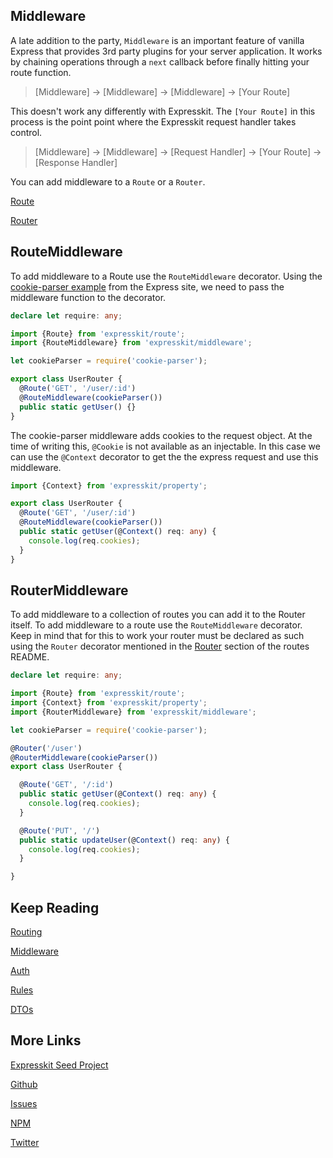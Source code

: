 Middleware
----------

A late addition to the party, `Middleware` is an important feature of vanilla Express that
provides 3rd party plugins for your server application. It works by chaining operations
through a `next` callback before finally hitting your route function.

> [Middleware] -> [Middleware] -> [Middleware] -> [Your Route]

This doesn't work any differently with Expresskit. The `[Your Route]` in this process
is the point point where the Expresskit request handler takes control.

> [Middleware] -> [Middleware] -> [Request Handler] -> [Your Route] -> [Response Handler]

You can add middleware to a `Route` or a `Router`.

[Route](#route)

[Router](#router)

<a name="route"></a>
## RouteMiddleware

To add middleware to a Route use the `RouteMiddleware` decorator.
Using the [cookie-parser example](http://expressjs.com/en/guide/using-middleware.html#middleware.third-party)
from the Express site, we need to pass the middleware function to the decorator.

```typescript
declare let require: any;

import {Route} from 'expresskit/route';
import {RouteMiddleware} from 'expresskit/middleware';

let cookieParser = require('cookie-parser');

export class UserRouter {
  @Route('GET', '/user/:id')
  @RouteMiddleware(cookieParser())
  public static getUser() {}
}
```

The cookie-parser middleware adds cookies to the request object. At the time of
writing this, `@Cookie` is not available as an injectable. In this case we can
use the `@Context` decorator to get the the express request and use this middleware.

```typescript
import {Context} from 'expresskit/property';

export class UserRouter {
  @Route('GET', '/user/:id')
  @RouteMiddleware(cookieParser())
  public static getUser(@Context() req: any) {
    console.log(req.cookies);
  }
}
```

<a name="router"></a>
## RouterMiddleware

To add middleware to a collection of routes you can add it to the Router itself.
To add middleware to a route use the `RouteMiddleware` decorator. Keep in mind that
for this to work your router must be declared as such using the `Router` decorator
mentioned in the [Router](/routing/#router) section of the routes README.

```typescript
declare let require: any;

import {Route} from 'expresskit/route';
import {Context} from 'expresskit/property';
import {RouterMiddleware} from 'expresskit/middleware';

let cookieParser = require('cookie-parser');

@Router('/user')
@RouterMiddleware(cookieParser())
export class UserRouter {

  @Route('GET', '/:id')
  public static getUser(@Context() req: any) {
    console.log(req.cookies);
  }

  @Route('PUT', '/')
  public static updateUser(@Context() req: any) {
    console.log(req.cookies);
  }

}
```

## Keep Reading

[Routing](route/README.md)

[Middleware](middleware/README.md)

[Auth](auth/README.md)

[Rules](rule/README.md)

[DTOs](dto/README.md)

## More Links

[Expresskit Seed Project]()

[Github](https://github.com/iamchairs/expresskit)

[Issues](https://github.com/iamchairs/expresskit/issues)

[NPM](https://www.npmjs.com/package/expresskit)

[Twitter](https://twitter.com/micahwllmsn)